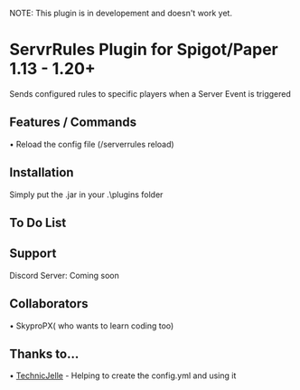 NOTE: This plugin is in developement and doesn't work yet.

# ServrRules Plugin for Spigot/Paper 1.13 - 1.20+

Sends configured rules to specific players when a Server Event is triggered

## Features / Commands



• Reload the config file (/serverrules reload)

## Installation

Simply put the .jar in your .\plugins folder

## To Do List

<Coming Soon>

## Support

Discord Server: Coming soon

## Collaborators

• SkyproPX( who wants to learn coding too)

## Thanks to...

• [TechnicJelle](https://github.com/TechnicJelle) - Helping to create the config.yml and using it
